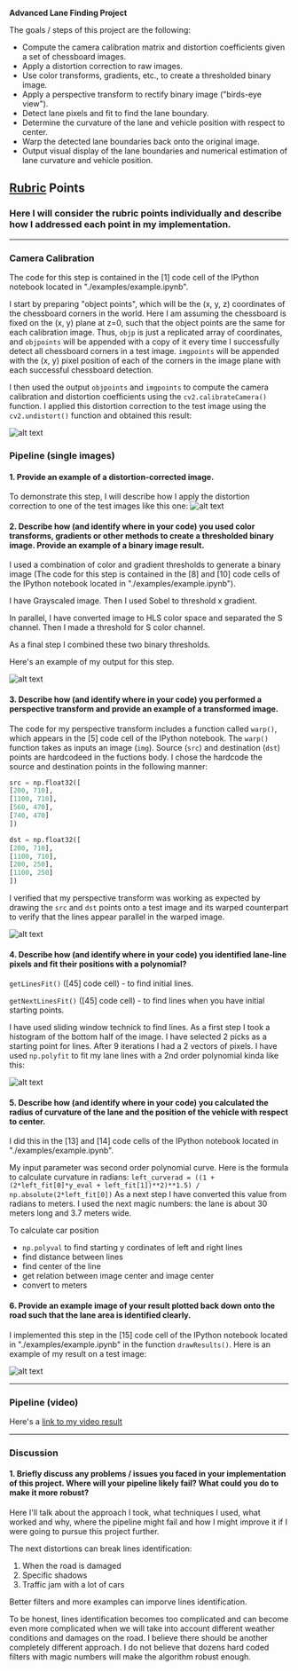 **Advanced Lane Finding Project**

The goals / steps of this project are the following:

* Compute the camera calibration matrix and distortion coefficients given a set of chessboard images.
* Apply a distortion correction to raw images.
* Use color transforms, gradients, etc., to create a thresholded binary image.
* Apply a perspective transform to rectify binary image ("birds-eye view").
* Detect lane pixels and fit to find the lane boundary.
* Determine the curvature of the lane and vehicle position with respect to center.
* Warp the detected lane boundaries back onto the original image.
* Output visual display of the lane boundaries and numerical estimation of lane curvature and vehicle position.

[//]: # (Image References)

[image1]: ./output_images/undistort_output.png "Undistorted"
[image2]: ./output_images/undistort_output_car.png "Road Transformed"
[image3]: ./output_images/binary_combo_example.png "Binary Example"
[image4]: ./output_images/warped_straight_lines.png "Warp Example"
[image5]: ./output_images/color_fit_lines.png "Fit Visual"
[image6]: ./output_images/example_output.png "Output"
[video1]: ./project_video.mp4 "Video"

## [Rubric](https://review.udacity.com/#!/rubrics/571/view) Points

### Here I will consider the rubric points individually and describe how I addressed each point in my implementation.  

---

### Camera Calibration


The code for this step is contained in the [1] code cell of the IPython notebook located in "./examples/example.ipynb".  

I start by preparing "object points", which will be the (x, y, z) coordinates of the chessboard corners in the world. Here I am assuming the chessboard is fixed on the (x, y) plane at z=0, such that the object points are the same for each calibration image.  Thus, `objp` is just a replicated array of coordinates, and `objpoints` will be appended with a copy of it every time I successfully detect all chessboard corners in a test image.  `imgpoints` will be appended with the (x, y) pixel position of each of the corners in the image plane with each successful chessboard detection.  

I then used the output `objpoints` and `imgpoints` to compute the camera calibration and distortion coefficients using the `cv2.calibrateCamera()` function.  I applied this distortion correction to the test image using the `cv2.undistort()` function and obtained this result: 

![alt text][image1]

### Pipeline (single images)

#### 1. Provide an example of a distortion-corrected image.

To demonstrate this step, I will describe how I apply the distortion correction to one of the test images like this one:
![alt text][image2]

#### 2. Describe how (and identify where in your code) you used color transforms, gradients or other methods to create a thresholded binary image.  Provide an example of a binary image result.

I used a combination of color and gradient thresholds to generate a binary image (The code for this step is contained in the [8] and [10] code cells of the IPython notebook located in "./examples/example.ipynb").

I have Grayscaled image. Then I used Sobel to threshold x gradient.

In parallel, I have converted image to HLS color space and separated the S channel. Then I made a threshold for S color channel.

As a final step I combined these two binary thresholds.

Here's an example of my output for this step.

![alt text][image3]

#### 3. Describe how (and identify where in your code) you performed a perspective transform and provide an example of a transformed image.

The code for my perspective transform includes a function called `warp()`, which appears in the [5] code cell of the IPython notebook.  The `warp()` function takes as inputs an image (`img`). Source (`src`) and destination (`dst`) points are hardcodeed in the fuctions body.  I chose the hardcode the source and destination points in the following manner:

```python
src = np.float32([
[200, 710],
[1100, 710],
[560, 470],
[740, 470]
])

dst = np.float32([
[200, 710],
[1100, 710],
[200, 250],
[1100, 250]
])
```

I verified that my perspective transform was working as expected by drawing the `src` and `dst` points onto a test image and its warped counterpart to verify that the lines appear parallel in the warped image.

![alt text][image4]

#### 4. Describe how (and identify where in your code) you identified lane-line pixels and fit their positions with a polynomial?

`getLinesFit()` ([45] code cell) - to find initial lines.

`getNextLinesFit()` ([45] code cell) - to find lines when you have initial starting points.

I have used sliding window technick to find lines. As a first step I took a histogram of the bottom half of the image. I have selected 2 picks as a starting point for lines. After 9 iterations I had a 2 vectors of pixels. I have used `np.polyfit` to fit my lane lines with a 2nd order polynomial kinda like this:

![alt text][image5]

#### 5. Describe how (and identify where in your code) you calculated the radius of curvature of the lane and the position of the vehicle with respect to center.

I did this in the [13] and [14] code cells of the IPython notebook located in "./examples/example.ipynb".

My input parameter was second order polynomial curve. Here is the formula to calculate curvature in radians: `left_curverad = ((1 + (2*left_fit[0]*y_eval + left_fit[1])**2)**1.5) / np.absolute(2*left_fit[0])` As a next step I have converted this value from radians to meters. I used the next magic numbers: the lane is about 30 meters long and 3.7 meters wide. 

To calculate car position 
- `np.polyval` to find starting y cordinates of left and right lines
- find distance between lines
- find center of the line
- get relation between image center and image center
- convert to meters

#### 6. Provide an example image of your result plotted back down onto the road such that the lane area is identified clearly.

I implemented this step in the [15] code cell of the IPython notebook located in "./examples/example.ipynb" in the function `drawResults()`.  Here is an example of my result on a test image:

![alt text][image6]

---

### Pipeline (video)

Here's a [link to my video result](./test_videos/project_video_result.mp4)

---

### Discussion

#### 1. Briefly discuss any problems / issues you faced in your implementation of this project.  Where will your pipeline likely fail?  What could you do to make it more robust?

Here I'll talk about the approach I took, what techniques I used, what worked and why, where the pipeline might fail and how I might improve it if I were going to pursue this project further. 

The next distortions can break lines identification:
1) When the road is damaged
2) Specific shadows
3) Traffic jam with a lot of cars

Better filters and more examples can imporve lines identification.

To be honest, lines identification becomes too complicated and can become even more complicated when we will take into account different weather conditions and damages on the road. I believe there should be another completely different approach. I do not believe that dozens hard coded filters with magic numbers will make the algorithm robust enough.
